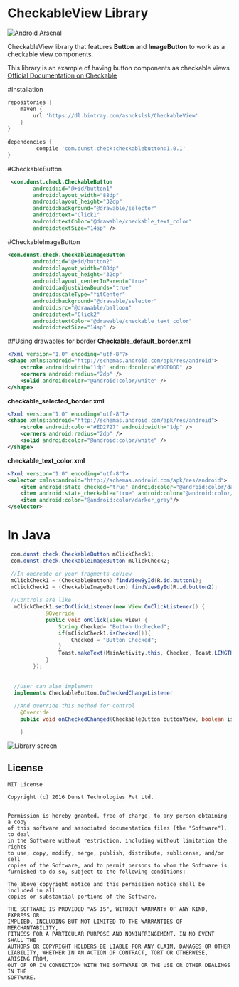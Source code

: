 # CheckableView Library

[![Android Arsenal](https://img.shields.io/badge/Android%20Arsenal-CheckableButton-green.svg?style=true)](https://android-arsenal.com/details/1/4379)

CheckableView library that features **Button** and **ImageButton** to work as a checkable view components.

This library is an example of having button components as checkable views [Official Documentation on Checkable](https://developer.android.com/reference/android/widget/Checkable.html)


#Installation
```groovy
repositories {
    maven {
        url 'https://dl.bintray.com/ashokslsk/CheckableView'
    }
}
 
dependencies {
         compile 'com.dunst.check:checkablebutton:1.0.1'
}
```
#CheckableButton 
```xml
 <com.dunst.check.CheckableButton
        android:id="@+id/button1"
        android:layout_width="88dp"
        android:layout_height="32dp"
        android:background="@drawable/selector"
        android:text="Click1"
        android:textColor="@drawable/checkable_text_color"
        android:textSize="14sp" />
```

#CheckableImageButton
```xml
<com.dunst.check.CheckableImageButton
        android:id="@+id/button2"
        android:layout_width="88dp"
        android:layout_height="32dp"
        android:layout_centerInParent="true"
        android:adjustViewBounds="true"
        android:scaleType="fitCenter"
        android:background="@drawable/selector"
        android:src="@drawable/balloon"
        android:text="Click2"
        android:textColor="@drawable/checkable_text_color"
        android:textSize="14sp" />
```

##Using drawables for border
**Checkable_default_border.xml**
```xml
<?xml version="1.0" encoding="utf-8"?>
<shape xmlns:android="http://schemas.android.com/apk/res/android">
    <stroke android:width="1dp" android:color="#DDDDDD" />
    <corners android:radius="2dp" />
    <solid android:color="@android:color/white" />
</shape>
```

**checkable_selected_border.xml**
```xml
<?xml version="1.0" encoding="utf-8"?>
<shape xmlns:android="http://schemas.android.com/apk/res/android">
    <stroke android:color="#ED2727" android:width="1dp" />
    <corners android:radius="2dp" />
    <solid android:color="@android:color/white" />
</shape>
```
**checkable_text_color.xml**
```xml
<?xml version="1.0" encoding="utf-8"?>
<selector xmlns:android="http://schemas.android.com/apk/res/android">
    <item android:state_checked="true" android:color="@android:color/darker_gray" />
    <item android:state_checkable="true" android:color="@android:color/darker_gray"/>
    <item android:color="@android:color/darker_gray"/>
</selector>
```

# In Java 

```java
 com.dunst.check.CheckableButton mClickCheck1;
 com.dunst.check.CheckableImageButton mClickCheck2;

 //In oncreate or your fragments onView
 mClickCheck1 = (CheckableButton) findViewById(R.id.button1);
 mClickCheck2 = (CheckableImageButton) findViewById(R.id.button2);
 
 //Controls are like 
  mClickCheck1.setOnClickListener(new View.OnClickListener() {
            @Override
            public void onClick(View view) {
                String Checked= "Button Unchecked";
                if(mClickCheck1.isChecked()){
                    Checked = "Button Checked";
                }
                Toast.makeText(MainActivity.this, Checked, Toast.LENGTH_SHORT).show();
            }
        });
        
        
  //User can also implement 
  implements CheckableButton.OnCheckedChangeListener 
  
  //And override this method for control
    @Override
    public void onCheckedChanged(CheckableButton buttonView, boolean isChecked) {

    }

```

![Library screen](https://github.com/ashokslsk/CheckableButton/blob/master/screens/Screen1.gif)


## License
```
MIT License

Copyright (c) 2016 Dunst Technologies Pvt Ltd.


Permission is hereby granted, free of charge, to any person obtaining a copy
of this software and associated documentation files (the "Software"), to deal
in the Software without restriction, including without limitation the rights
to use, copy, modify, merge, publish, distribute, sublicense, and/or sell
copies of the Software, and to permit persons to whom the Software is
furnished to do so, subject to the following conditions:

The above copyright notice and this permission notice shall be included in all
copies or substantial portions of the Software.

THE SOFTWARE IS PROVIDED "AS IS", WITHOUT WARRANTY OF ANY KIND, EXPRESS OR
IMPLIED, INCLUDING BUT NOT LIMITED TO THE WARRANTIES OF MERCHANTABILITY,
FITNESS FOR A PARTICULAR PURPOSE AND NONINFRINGEMENT. IN NO EVENT SHALL THE
AUTHORS OR COPYRIGHT HOLDERS BE LIABLE FOR ANY CLAIM, DAMAGES OR OTHER
LIABILITY, WHETHER IN AN ACTION OF CONTRACT, TORT OR OTHERWISE, ARISING FROM,
OUT OF OR IN CONNECTION WITH THE SOFTWARE OR THE USE OR OTHER DEALINGS IN THE
SOFTWARE.

```
